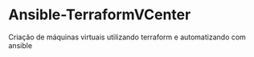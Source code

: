 # Ansible-TerraformVCenter
Criação de máquinas virtuais utilizando terraform e automatizando com ansible
